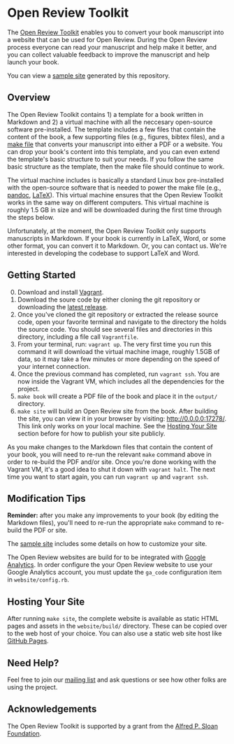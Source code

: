 # Open Review Toolkit

The [Open Review Toolkit](http://www.openreviewtoolkit.org/) enables you to convert your book manuscript into a website that can be used for Open Review. During the Open Review process everyone can read your manuscript and help make it better, and you can collect valuable feedback to improve the manuscript and help launch your book.

You can view a [sample site](http://sample.openreviewtoolkit.org/) generated by this repository.

## Overview

The Open Review Toolkit contains 1) a template for a book written in Markdown and 2) a virtual machine with all the neccesary open-source software pre-installed.  The template includes a few files that contain the content of the book, a few supporting files (e.g., figures, bibtex files), and a [make file](https://swcarpentry.github.io/make-novice/) that converts your manuscript into either a PDF or a website.  You can drop your book's content into this template, and you can even extend the template's basic structure to suit your needs.  If you follow the same basic structure as the template, then the make file should continue to work.  

The virtual machine includes is basically a standard Linux box pre-installed with the open-source software that is needed to power the make file (e.g., [pandoc](http://pandoc.org/), [LaTeX](https://www.latex-project.org/)).  This virtual machine ensures that the Open Review Toolkit works in the same way on different computers. This virtual machine is roughly 1.5 GB in size and will be downloaded during the first time through the steps below.

Unfortunately, at the moment, the Open Review Toolkit only supports manuscripts in Markdown.  If your book is currently in LaTeX, Word, or some other format, you can convert it to Markdown.  Or, you can contact us.  We're interested in developing the codebase to support LaTeX and Word.

## Getting Started

0. Download and install [Vagrant](https://www.vagrantup.com/).
1. Download the soure code by either cloning the git repository or downloading the [latest release](https://github.com/open-review-toolkit/open-review-toolkit/releases/latest).
2. Once you've cloned the git repository or extracted the release source code, open your favorite terminal and navigate to the directory the holds the source code. You should see several files and directories in this directory, including a file call `Vagrantfile`.
3. From your terminal, run: `vagrant up`. The very first time you run this command it will download the virtual machine image, roughly 1.5GB of data, so it may take a few minutes or more depending on the speed of your internet connection.
4. Once the previous command has completed, run `vagrant ssh`. You are now inside the Vagrant VM, which includes all the dependencies for the project.
5. `make book` will create a PDF file of the book and place it in the `output/` directory.
6. `make site` will build an Open Review site from the book. After building the site, you can view it in your browser by visiting: http://0.0.0.0:17278/. This link only works on your local machine. See the [Hosting Your Site](#hosting-your-site) section before for how to publish your site publicly.

As you make changes to the Markdown files that contain the content of your book, you will need to re-run the relevant `make` command above in order to re-build the PDF and/or site. Once you're done working with the Vagrant VM, it's a good idea to shut it down with `vagrant halt`. The next time you want to start again, you can run `vagrant up` and `vagrant ssh`.

## Modification Tips

**Reminder:** after you make any improvements to your book (by editing the Markdown files), you'll need to re-run the appropriate `make` command to re-build the PDF or site.

The [sample site](http://sample.openreviewtoolkit.org/) includes some details on how to customize your site.

The Open Review websites are build for to be integrated with [Google Analytics](https://www.google.com/analytics/). In order configure the your Open Review website to use your Google Analytics account, you must update the `ga_code` configuration item in `website/config.rb`.

## Hosting Your Site

After running `make site`, the complete website is available as static HTML pages and assets in the `website/build/` directory. These can be copied over to the web host of your choice. You can also use a static web site host like [GitHub Pages](https://pages.github.com/).

## Need Help?

Feel free to join our [mailing list](https://groups.google.com/forum/#!forum/open-review-toolkit) and ask questions or see how other folks are using the project.

## Acknowledgements

The Open Review Toolkit is supported by a grant from the [Alfred P. Sloan Foundation](http://www.sloan.org).
